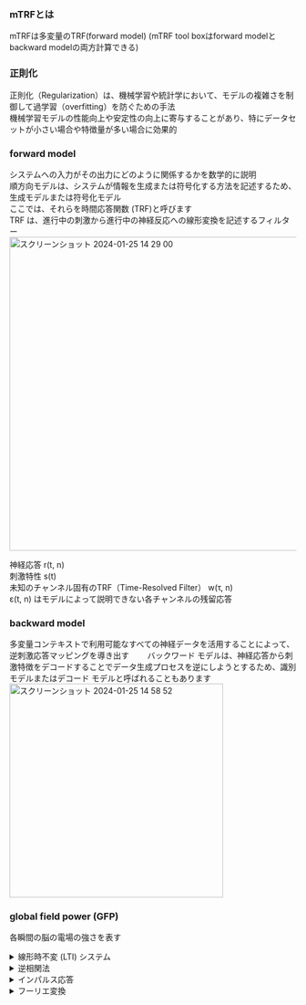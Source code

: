 ### mTRFとは
mTRFは多変量のTRF(forward model)
(mTRF tool boxはforward modelとbackward modelの両方計算できる)　　

### 正則化

正則化（Regularization）は、機械学習や統計学において、モデルの複雑さを制御して過学習（overfitting）を防ぐための手法  
機械学習モデルの性能向上や安定性の向上に寄与することがあり、特にデータセットが小さい場合や特徴量が多い場合に効果的

### forward model
システムへの入力がその出力にどのように関係するかを数学的に説明  
順方向モデルは、システムが情報を生成または符号化する方法を記述するため、生成モデルまたは符号化モデル  
ここでは、それらを時間応答関数 (TRF)と呼びます  
TRF は、進行中の刺激から進行中の神経反応への線形変換を記述するフィルター
<img width="550" alt="スクリーンショット 2024-01-25 14 29 00" src="https://github.com/am-da/mTRF/assets/112613519/88b3244c-de16-4ee3-9b4b-71c03f5ff3d4">

神経応答 r(t, n)   
刺激特性 s(t)   
未知のチャンネル固有のTRF（Time-Resolved Filter） w(τ, n)  
ε(t, n) はモデルによって説明できない各チャンネルの残留応答

### backward model
多変量コンテキストで利用可能なすべての神経データを活用することによって、逆刺激応答マッピングを導き出す　　
バックワード モデルは、神経応答から刺激特徴をデコードすることでデータ生成プロセスを逆にしようとするため、識別モデルまたはデコード モデルと呼ばれることもあります　　
<img width="375" alt="スクリーンショット 2024-01-25 14 58 52" src="https://github.com/am-da/mTRF/assets/112613519/f1fa9021-9484-433e-9ce8-211ce759e40a">

### global field power (GFP)  
各瞬間の脳の電場の強さを表す



<details><summary>線形時不変 (LTI) システム</summary>
人間の脳は線形でも時間不変でもありませんが、これらの仮定は特定の場合には合理的であり、システムをそのインパルス応答によって特徴付けることができます。
</details>

<details><summary>逆相関法</summary>
逆相関法は視覚神経生理学において、初期視覚ニューロンの受容野位置や受容野時空間構造の定量解析に有効な手法として用いられる。　　 
逆相関法は入力IがシステムSに与えられた時に得られる出力Rを用いて、システムSの入出力関係を表す伝達関数を求めることを目的としている。　　 
これは制御工学においてシステムSのインパルス応答を求めることに相当する。  
システムSのインパルス応答がわかれば、その周波数特性を求めることができる。　　  
また、インパルス応答と入力Iの畳み込み積分を求めることで、任意刺激に対するシステムSの応答が予測可能である。　　   
(任意の刺激もインパルス応答の組み合わせで表現できる)  

逆相関法は、システムの出力R(t)とある時間(τ_i)、過去の入力I(t-τ_i)の相互相関を求めることで、システムSのインパルス応答を求める。
https://www.jstage.jst.go.jp/article/jcss/21/3/21_396/_pdf
</details>


<details><summary>インパルス応答</summary>

<img width="570" alt="スクリーンショット 2024-01-25 13 37 34" src="https://github.com/am-da/mTRF/assets/112613519/b3c71aea-c083-41d0-943e-f5a78ce3d368">

<img width="577" alt="スクリーンショット 2024-01-25 13 38 20" src="https://github.com/am-da/mTRF/assets/112613519/a80a3eb7-56fb-4017-b6f6-c0ee57558116">
<img width="586" alt="スクリーンショット 2024-01-25 13 38 39" src="https://github.com/am-da/mTRF/assets/112613519/7d813fa2-4ca5-44b4-a655-e49f797c6a8c">

インパルス応答を知ることで、システムの性質や動作を理解し、制御システムの設計や解析に役立ちます。　　

インパルス応答が既にわかっているシステムがあったとします。 このシステムに、インパルス以外の信号を入力した場合の出力はいったいどうなるのでしょうか？　　  
その答えは、「畳み込み（Convolution）」という計算方法で求めることができます。
(インパルス応答を基準に。インバルス応答のタイミングと大きさの組み合わせが複数)
<img width="606" alt="スクリーンショット 2024-01-25 13 56 22" src="https://github.com/am-da/mTRF/assets/112613519/fae0598f-43c3-41c4-a30c-80e048c40492">
https://www.noe.co.jp/technology/18/18inv1.html
</details>


<details><summary>フーリエ変換</summary>
<img width="564" alt="スクリーンショット 2024-01-25 14 01 48" src="https://github.com/am-da/mTRF/assets/112613519/121c3608-116e-4c4f-8651-816b757dbe4d">
https://www.yukisako.xyz/entry/fourier-transform
</details>


